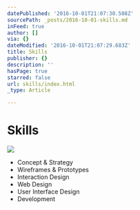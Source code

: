 ```yaml
---
datePublished: '2016-10-01T21:07:30.508Z'
sourcePath: _posts/2016-10-01-skills.md
inFeed: true
author: []
via: {}
dateModified: '2016-10-01T21:07:29.683Z'
title: Skills
publisher: {}
description: ''
hasPage: true
starred: false
url: skills/index.html
_type: Article

---
```

# Skills
![](https://the-grid-user-content.s3-us-west-2.amazonaws.com/3e200fa3-0316-4c58-950b-99e62ed3ddb9.gif)

* Concept & Strategy
* Wireframes & Prototypes
* Interaction Design
* Web Design
* User Interface Design
* Development